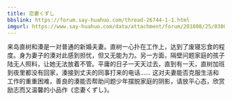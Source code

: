 ```yaml
---
title: 恋妻くずし
bbslink: https://forum.say-huahuo.com/thread-26744-1-1.html
imgurl: https://www.say-huahuo.com/data/attachment/forum/201808/25/030049y5z4a4ahx9p55xah.jpg
---
```


来岛直树和湊是一对普通的新婚夫妻。直树一心扑在工作上，达到了废寝忘食的程度。身为妻子的湊对此感到担忧，但又无能为力。另一方面，隔壁问题家庭的孩子陆无人照料，让她无法放着不管。平庸的日子一天天过去，直到有一天，直树加班到夜里都没有回家，湊接到丈夫的同事打来的电话……
这对夫妻能否克服生活和工作的重重困难，善良的湊能否帮助问题少年摆脱家庭的阴影，请放平心态，欣赏励志而又温馨的小品作《恋妻くずし》。<!--more-->
